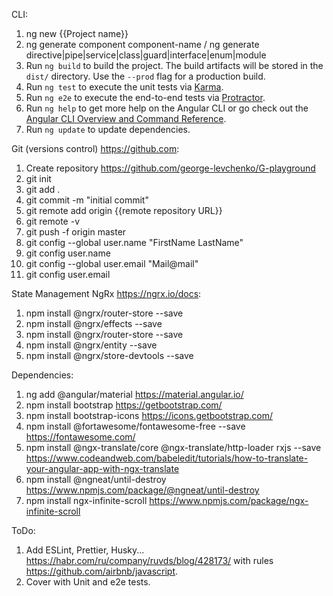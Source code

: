 CLI:
1) ng new {{Project name}}
2) ng generate component component-name / ng generate directive|pipe|service|class|guard|interface|enum|module
3) Run `ng build` to build the project. The build artifacts will be stored in the `dist/` directory. Use the `--prod` flag for a production build.
4) Run `ng test` to execute the unit tests via [Karma](https://karma-runner.github.io).
5) Run `ng e2e` to execute the end-to-end tests via [Protractor](http://www.protractortest.org/).
6) Run `ng help` to get more help on the Angular CLI or go check out the [Angular CLI Overview and Command Reference](https://angular.io/cli).
7) Run `ng update` to update dependencies.

Git (versions control) https://github.com:
1) Create repository https://github.com/george-levchenko/G-playground
2) git init
3) git add .
4) git commit -m "initial commit"
5) git remote add origin {{remote repository URL}}
6) git remote -v
7) git push -f origin master
8) git config --global user.name "FirstName LastName"
9) git config user.name
10) git config --global user.email "Mail@mail"
11) git config user.email

State Management NgRx https://ngrx.io/docs:
1) npm install @ngrx/router-store --save
2) npm install @ngrx/effects --save
3) npm install @ngrx/router-store --save 
4) npm install @ngrx/entity --save
5) npm install @ngrx/store-devtools --save

Dependencies:
1) ng add @angular/material https://material.angular.io/
2) npm install bootstrap https://getbootstrap.com/
3) npm install bootstrap-icons https://icons.getbootstrap.com/
4) npm install @fortawesome/fontawesome-free --save https://fontawesome.com/
5) npm install @ngx-translate/core @ngx-translate/http-loader rxjs --save https://www.codeandweb.com/babeledit/tutorials/how-to-translate-your-angular-app-with-ngx-translate
6) npm install @ngneat/until-destroy https://www.npmjs.com/package/@ngneat/until-destroy
7) npm install ngx-infinite-scroll https://www.npmjs.com/package/ngx-infinite-scroll

ToDo:
1) Add ESLint, Prettier, Husky... https://habr.com/ru/company/ruvds/blog/428173/ with rules https://github.com/airbnb/javascript.
2) Cover with Unit and e2e tests.
